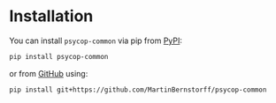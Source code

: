 # Installation

You can install `psycop-common` via pip from [PyPI]:

```bash
pip install psycop-common
```

or from [GitHub] using:

```bash
pip install git+https://github.com/MartinBernstorff/psycop-common
```

[pip]: https://pip.pypa.io/en/stable/
[PyPI]: https://pypi.org/project/psycop-common/
[GitHub]: https://github.com/MartinBernstorff/psycop-common
